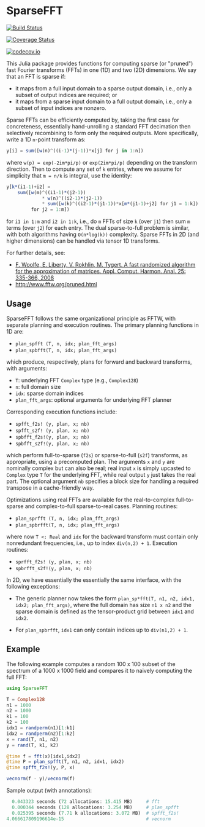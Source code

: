 # SparseFFT

[![Build Status](https://travis-ci.org/klho/SparseFFT.jl.svg?branch=master)](https://travis-ci.org/klho/SparseFFT.jl)

[![Coverage Status](https://coveralls.io/repos/klho/SparseFFT.jl/badge.svg?branch=master&service=github)](https://coveralls.io/github/klho/SparseFFT.jl?branch=master)

[![codecov.io](http://codecov.io/github/klho/SparseFFT.jl/coverage.svg?branch=master)](http://codecov.io/github/klho/SparseFFT.jl?branch=master)

This Julia package provides functions for computing sparse (or "pruned") fast Fourier transforms (FFTs) in one (1D) and two (2D) dimensions. We say that an FFT is sparse if:

- it maps from a full input domain to a sparse output domain, i.e., only a subset of output indices are required; or
- it maps from a sparse input domain to a full output domain, i.e., only a subset of input indices are nonzero.

Sparse FFTs can be efficiently computed by, taking the first case for concreteness, essentially hand-unrolling a standard FFT decimation then selectively recombining to form only the required outputs. More specifically, write a 1D `n`-point transform as:

```julia
y[i] = sum([w(n)^((i-1)*(j-1))*x[j] for j in 1:n])
```

where `w(p) = exp(-2im*pi/p)` or `exp(2im*pi/p)` depending on the transform direction. Then to compute any set of `k` entries, where we assume for simplicity that `m = n/k` is integral, use the identity:

```julia
y[k*(i1-1)+i2] =
    sum([w(m)^((i1-1)*(j2-1))
             * w(n)^((i2-1)*(j2-1))
             * sum([w(k)^((i2-1)*(j1-1))*x[m*(j1-1)+j2] for j1 = 1:k])
         for j2 = 1:m])
```

for `i1 in 1:m` and `i2 in 1:k`, i.e., do `m` FFTs of size `k` (over `j1`) then sum `m` terms (over `j2`) for each entry. The dual sparse-to-full problem is similar, with both algorithms having `O(n*log(k))` complexity. Sparse FFTs in 2D (and higher dimensions) can be handled via tensor 1D transforms.

For further details, see:

- [F. Woolfe, E. Liberty, V. Rokhlin, M. Tygert. A fast randomized algorithm for the approximation of matrices. Appl. Comput. Harmon. Anal. 25: 335-366, 2008](http://dx.doi.org/10.1016/j.acha.2007.12.002)
- http://www.fftw.org/pruned.html

## Usage

SparseFFT follows the same organizational principle as FFTW, with separate planning and execution routines. The primary planning functions in 1D are:

- `plan_spfft (T, n, idx; plan_fft_args)`
- `plan_spbfft(T, n, idx; plan_fft_args)`

which produce, respectively, plans for forward and backward transforms, with arguments:

- `T`: underlying FFT `Complex` type (e.g., `Complex128`)
- `n`: full domain size
- `idx`: sparse domain indices
- `plan_fft_args`: optional arguments for underlying FFT planner

Corresponding execution functions include:

- `spfft_f2s! (y, plan, x; nb)`
- `spfft_s2f! (y, plan, x; nb)`
- `spbfft_f2s!(y, plan, x; nb)`
- `spbfft_s2f!(y, plan, x; nb)`

which perform full-to-sparse (`f2s`) or sparse-to-full (`s2f`) transforms, as appropriate, using a precomputed plan. The arguments `x` and `y` are nominally complex but can also be real; real input `x` is simply upcasted to `Complex` type `T` for the underlying FFT, while real output `y` just takes the real part. The optional argument `nb` specifies a block size for handling a required transpose in a cache-friendly way.

Optimizations using real FFTs are available for the real-to-complex full-to-sparse and complex-to-full sparse-to-real cases. Planning routines:

- `plan_sprfft (T, n, idx; plan_fft_args)`
- `plan_spbrfft(T, n, idx; plan_fft_args)`

where now `T <: Real` and `idx` for the backward transform must contain only nonredundant frequencies, i.e., up to index `div(n,2) + 1`. Execution routines:

- `sprfft_f2s! (y, plan, x; nb)`
- `spbrfft_s2f!(y, plan, x; nb)`

In 2D, we have essentially the essentially the same interface, with the following exceptions:

- The generic planner now takes the form `plan_sp*fft(T, n1, n2, idx1, idx2; plan_fft_args)`, where the full domain has size `n1 x n2` and the sparse domain is defined as the tensor-product grid between `idx1` and `idx2`.

- For `plan_spbrfft`, `idx1` can only contain indices up to `div(n1,2) + 1`.

## Example

The following example computes a random 100 x 100 subset of the spectrum of a 1000 x 1000 field and compares it to naively computing the full FFT:

```julia
using SparseFFT

T = Complex128
n1 = 1000
n2 = 1000
k1 = 100
k2 = 100
idx1 = randperm(n1)[1:k1]
idx2 = randperm(n2)[1:k2]
x = rand(T, n1, n2)
y = rand(T, k1, k2)

@time f = fft(x)[idx1,idx2]
@time P = plan_spfft(T, n1, n2, idx1, idx2)
@time spfft_f2s!(y, P, x)

vecnorm(f - y)/vecnorm(f)
```

Sample output (with annotations):

```julia
  0.043323 seconds (72 allocations: 15.415 MB)     # fft
  0.000344 seconds (128 allocations: 3.254 MB)     # plan_spfft
  0.025395 seconds (7.71 k allocations: 3.072 MB)  # spfft_f2s!
4.066617809196614e-15                              # vecnorm
```
